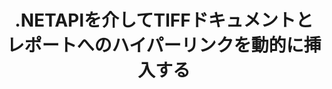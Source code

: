 ---
############################# Static ############################
layout: "auto-gen-gist"
draft: false
path: "ja/assembly/net/text/tiff/"
otherformats: PDF HTML XPS MHTML TXT XAML EPUB SVG PS PCL XML OTT OXPS MD POT OTP DOC DOCX DOCM DOT DOTX DOTM RTF ODT OTT XLS XLT XLSX XLSM XLTX XLTM XLSB ODS PPT PPTX PPTM PPS PPSX PPSM  POTX POTM ODP EML EMLX MSG 

############################# Head ############################
head_title: "TIFF ドキュメントにハイパーリンクを動的に挿入する.NETAPI"
head_description: "GroupDocs.Assembly .NET APIを使用すると、開発者は、PDF DOC、DOCX、RTF、XLSX、CSV、PPTX、EML、MSGなどの電子メール、レポート、またはドキュメントへのハイパーリンクを動的に挿入できます。"

############################# Header ############################
title: ".NETAPIを介してTIFFドキュメントとレポートへのハイパーリンクを動的に挿入する"
description: "GroupDocs.Assembly .NET APIを使用すると、プログラマーは、レポート、電子メール、およびPDF DOC、DOCX、RTF、XLSX、CSV、PPT、PPTX、EML、HTML、MSGなどのOfficeドキュメントへのハイパーリンクを動的に挿入できます。"

######################### Download Button #######################
button:
    enable: true

############################# About ############################
about:
    enable: true
    title: "レポート、電子メール、さまざまなドキュメントにハイパーリンクを動的に挿入するにはどうすればよいですか？"
    content: |
       このWebページでは、ユーザーが自分の.NETアプリケーション内に、レポート、電子メールメッセージ、およびさまざまな種類のドキュメントへのハイパーリンクを動的に挿入する方法について説明します。 ハイパーリンクはWorldWideWebのバックボーンであり、さまざまなページやドキュメントをリンクしたり、クリックして現在のドキュメント内の新しいセクションにジャンプしたりするために使用できます。 GroupDocs.Assembly .NETは非常に強力なAPIであり、ソフトウェア開発者が数行のコードでドキュメントまたはレポート内にハイパーリンクを動的に追加するのに役立ちます。 PDF、HTML、Outlook電子メール、Microsoft Office Word、Excelワークシート、PowerPointプレゼンテーションなど、非常に人気のあるドキュメントタイプのサポートが含まれています。 ドキュメントページへのリンクの挿入、セルへのリンクの挿入、ハイパーリンクの編集、ハイパーリンクの代わりにテキストを表示する、ブックマークからリンクを動的に挿入する、プレゼンテーションスライドにハイパーリンクを挿入するなど、いくつかの高度な機能をサポートしていました。 

############################# content ############################
steps:
    enable: true
    block:
    - title_left: ".NETを介したワード処理ドキュメントへのハイパーリンクの挿入"
      content_left: |
       GroupDocs.Assembly .NET APIは、さまざまなタイプのドキュメント内にハイパーリンクを挿入および編集するための完全なサポートを提供します。 次のC＃.NETコード例は、Wordドキュメント内にハイパーリンクを簡単に追加する方法を示しています。 

      title_right: "Wordファイルにハイパーリンクを追加する方法"
      content_right: |
        * ソースドキュメントと宛先ドキュメントの設定
        * ウリ式を設定し、テキスト式を表示します
        * [DocumentAssembler](https://apireference.groupdocs.com/assembly/net/groupdocs.assembly/documentassembler) クラスのインスタンスを作成します
        * [AssembleDocument](https://apireference.groupdocs.com/assembly/net/groupdocs.assembly.documentassembler/assembledocument/methods/1) メソッドを呼び出して、ドキュメントをアセンブルします。 それはサポートします
          * テンプレートドキュメントを読むためにストリーミングします。
          * 結果のドキュメントを書き込むためのストリーム。
          * ドキュメントの読み込みと保存のための追加オプション。
          * データソースオブジェクトに関する情報。

      gisthash: "f4a8031406d44941d400088b718f7730"
      gistfile: "insert_hyperlinks_to_word_document.cs"

    - title_left: ".NETを介してスプレッドシートにハイパーリンクを動的に挿入する"
      content_left: |
       GroupDocs.Assembly .NET APIは、Spreadsheetファイル内のハイパーリンクの追加と処理を完全にサポートします。 その場所を簡単に編集したり、新しい場所に置き換えたりすることができます。 次のC＃コードは、ユーザーが自分の.NETアプリ内のスプレッドシートファイルにハイパーリンクを簡単に挿入できることを示しています。

      title_right: "スプレッドシートドキュメントにハイパーリンクを追加する"
      content_right: |
        * ソースドキュメントと宛先ドキュメントの設定
        * ウリ式を設定し、テキスト式を表示します
        * [DocumentAssembler](https://apireference.groupdocs.com/assembly/net/groupdocs.assembly/documentassembler) クラスのインスタンスを作成します
        * [AssembleDocument](https://apireference.groupdocs.com/assembly/net/groupdocs.assembly.documentassembler/assembledocument/methods/1) メソッドを呼び出して、ドキュメントをアセンブルします。 それはサポートします
          * テンプレートドキュメントを読むためにストリーミングします。
          * 結果のドキュメントを書き込むためのストリーム。
          * ドキュメントの読み込みと保存のための追加オプション。
          * データソースオブジェクトに関する情報。

      gisthash: "c2f9cd8bb06f9a7a2c444621ebf82696"
      gistfile: "insert_hyperlinks_in_spreadsheet_documents.cs"

    - title_left: ".NETAPIを介してPowerPointプレゼンテーションにハイパーリンクを追加する"
      content_left: |
       GroupDocs.Assembly for .NETは、ソフトウェアの専門家がさまざまな種類のドキュメントを管理するためのアプリケーションを構築するのに役立ちます。 次のコード例は、ソフトウェア開発者がPowerPointプレゼンテーションドキュメント内にハイパーリンクを追加する方法を示しています。 

      title_right: "プレゼンテーションにハイパーリンクを追加する方法"
      content_right: |
        * ソースと宛先のプレゼンテーションファイルの設定
        * Uriを設定し、テキスト式を表示します
        * [DocumentAssembler](https://apireference.groupdocs.com/assembly/net/groupdocs.assembly/documentassembler) クラスのインスタンスを作成します
        * [AssembleDocument](https://apireference.groupdocs.com/assembly/net/groupdocs.assembly.documentassembler/assembledocument/methods/1) メソッドを呼び出して、ドキュメントをアセンブルします。 それはサポートします
          * テンプレートドキュメントを読むためにストリーミングします。
          * 結果のドキュメントを書き込むためのストリーム。
          * ドキュメントの読み込みと保存のための追加オプション。
          * データソースオブジェクトに関する情報。

      gisthash: "49e1ca9eccc41942372c23c14f98ecef"
      gistfile: "insert_hyperlinks_in_presentation_documents.cs"

    - title_left: "電子メールにハイパーリンクを挿入するための.NETAPI"
      content_left: |
       GroupDocs.Assembly .NET APIを使用すると、ソフトウェアの専門家は電子メールドキュメント内にハイパーリンクを挿入できます。 次の.NETコードは、プログラマーが自分の電子メールメッセージにハイパーリンクを追加し、自分の.NETアプリ内から他のユーザーに送信する方法を示しています。 

      title_right: "電子メールドキュメントにハイパーリンクを追加する"
      content_right: |
        * ソースと宛先のスプレッドシートファイルの設定
        * Uriを設定し、テキスト式を表示します
        * [DocumentAssembler](https://apireference.groupdocs.com/assembly/net/groupdocs.assembly/documentassembler) クラスのインスタンスを作成します
        * [AssembleDocument](https://apireference.groupdocs.com/assembly/net/groupdocs.assembly.documentassembler/assembledocument/methods/1) メソッドを呼び出して、ドキュメントをアセンブルします。 それはサポートします
          * テンプレートドキュメントを読むためにストリーミングします。
          * 結果のドキュメントを書き込むためのストリーム。
          * ドキュメントの読み込みと保存のための追加オプション。
          * データソースオブジェクトに関する情報。

      gisthash: "8c119b4faa0334179854e164d87d3e7b"
      gistfile: "insert_hyperlinks_in_email_documents.cs"  

    - title_left: "システム要求"
      content_left: |
        GroupDocs.Assembly .NET APIは、すべての主要なプラットフォームとオペレーティングシステムでサポートされています。 完全なシステム要件ガイドについては、[システム要件](https://docs.groupdocs.com/assembly/net/system-requirements/) にアクセスしてください。以下のコードを実行する前に、次の前提条件がインストールされていることを確認してください。 システム：
         * オペレーティングシステム：Microsoft Windows、Linux、MacOS
         * 開発環境：Visual Studio、Xamarin、MonoDevelopなど
         * フレームワーク：.NETフレームワーク、.NET標準、.NETコア、モノラル
         * [NuGet](https://www.nuget.org/packages/GroupDocs.Assembly/) から最新バージョンのGroupDocs.Assembly.NETAPIを入手します。
        
      title_right: "GroupDocs.Assemblyを使用する理由"
      content_right: |
        * ユーザーがテンプレートからカスタムドキュメントを作成できるようにします。
        * ドキュメントの作成と自動化に追加のソフトウェアは必要ありません
        * データソースに基づいて出力ドキュメントを生成する機能
        * レポートにドキュメントコンテンツを動的に挿入する
        * 電子メールの添付ファイルを動的に添付し、レポートにハイパーリンクを挿入します
        * 空の段落の自動削除
        * 複数のデータ形式の完全サポート
        * 動的な電子メールの添付ファイルのサポート

demos:
    enable: true
        

more_formats:
    enable: true


back_to_top:
    enable: true
---